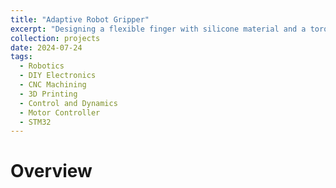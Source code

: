 ```yaml
---
title: "Adaptive Robot Gripper"
excerpt: "Designing a flexible finger with silicone material and a torque feedback motor controller. This provides a low-cost robot gripper with a large gripping distance. <br/><img src='/images/projects/TroqueGripper/1.jpg' width='550'>"
collection: projects
date: 2024-07-24
tags:
  - Robotics
  - DIY Electronics
  - CNC Machining
  - 3D Printing
  - Control and Dynamics
  - Motor Controller
  - STM32
---
```





# Overview


